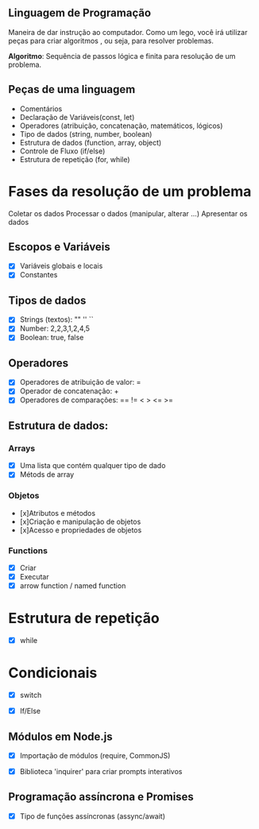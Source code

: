 ## Linguagem de Programação

Maneira de dar instrução ao computador.
Como um lego, você irá utilizar peças para criar algoritmos , ou seja, para resolver problemas.

**Algoritmo**: Sequência de passos lógica e finita para resolução de um problema.

## Peças de uma linguagem

- Comentários
- Declaração de Variáveis(const, let)
- Operadores (atribuição, concatenação, matemáticos, lógicos)
- Tipo de dados (string, number, boolean)
- Estrutura de dados (function, array, object)
- Controle de Fluxo (if/else)
- Estrutura de repetição (for, while)

# Fases da resolução de um problema

Coletar os dados
Processar o dados (manipular, alterar ...)
Apresentar os dados

## Escopos e Variáveis

- [x] Variáveis globais e locais 
- [x] Constantes

## Tipos de dados

- [x] Strings (textos): "" '' ``
- [x] Number: 2,2,3,1,2,4,5
- [x] Boolean: true, false
## Operadores

- [x] Operadores de atribuição de valor: =
- [x] Operador de concatenação: +
- [x] Operadores de comparações: == != < > <= >= 

## Estrutura de dados:

### Arrays

- [x] Uma lista que contém qualquer tipo de dado
- [x] Métods de array

### Objetos

- [x]Atributos e métodos
- [x]Criação e manipulação de objetos
- [x]Acesso e propriedades de objetos

### Functions

- [x] Criar
- [x] Executar 
- [x] arrow function / named function

# Estrutura de repetição

- [x] while

# Condicionais

- [x] switch
- [x] If/Else


## Módulos em Node.js

- [x] Importação de módulos (require, CommonJS)

- [x] Biblioteca 'inquirer' para criar prompts interativos

## Programação assíncrona e Promises

- [x] Tipo de funções assíncronas (assync/await)

